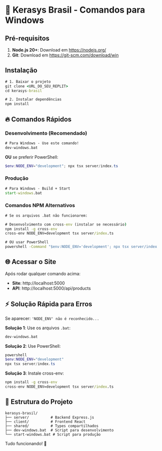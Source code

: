 # 🚀 Kerasys Brasil - Comandos para Windows

## Pré-requisitos
1. **Node.js 20+**: Download em https://nodejs.org/
2. **Git**: Download em https://git-scm.com/download/win

## Instalação
```cmd
# 1. Baixar o projeto
git clone <URL_DO_SEU_REPLIT>
cd kerasys-brasil

# 2. Instalar dependências
npm install
```

## 🔥 Comandos Rápidos

### **Desenvolvimento (Recomendado)**
```cmd
# Para Windows - Use este comando!
dev-windows.bat
```
**OU** se preferir PowerShell:
```powershell
$env:NODE_ENV="development"; npx tsx server/index.ts
```

### **Produção**
```cmd
# Para Windows - Build + Start
start-windows.bat
```

### **Comandos NPM Alternativos**
```cmd
# Se os arquivos .bat não funcionarem:

# Desenvolvimento com cross-env (instalar se necessário)
npm install -g cross-env
cross-env NODE_ENV=development tsx server/index.ts

# OU usar PowerShell
powershell -Command "$env:NODE_ENV='development'; npx tsx server/index.ts"
```

## 🌐 Acessar o Site
Após rodar qualquer comando acima:
- **Site**: http://localhost:5000
- **API**: http://localhost:5000/api/products

## ⚡ Solução Rápida para Erros
Se aparecer: `'NODE_ENV' não é reconhecido...`

**Solução 1**: Use os arquivos `.bat`:
```cmd
dev-windows.bat
```

**Solução 2**: Use PowerShell:
```powershell
powershell
$env:NODE_ENV="development"
npx tsx server/index.ts
```

**Solução 3**: Instale cross-env:
```cmd
npm install -g cross-env
cross-env NODE_ENV=development tsx server/index.ts
```

## 📁 Estrutura do Projeto
```
kerasys-brasil/
├── server/          # Backend Express.js
├── client/          # Frontend React
├── shared/          # Types compartilhados
├── dev-windows.bat  # Script para desenvolvimento
└── start-windows.bat # Script para produção
```

Tudo funcionando! 🎯